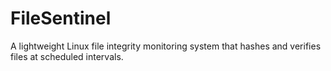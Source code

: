 # FileSentinel
A lightweight Linux file integrity monitoring system that hashes and verifies files at scheduled intervals.
